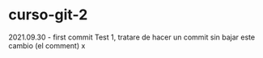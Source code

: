 # curso-git-2
2021.09.30 - first commit
Test 1, tratare de hacer un commit sin bajar este cambio (el comment)
x
